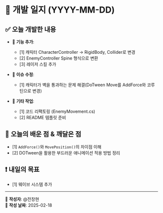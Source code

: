 # 📝 개발 일지 (YYYY-MM-DD)

## ✅ 오늘 개발한 내용
- 🔧 **기능 추가**: 
  - [1] 캐릭터 CharacterController -> RigidBody, Collider로 변경
  - [2] EnemyController Spine 형식으로 변환
  - [3] 레이저 스킬 추가

- 🐛 **이슈 수정**:
  - [1] 캐릭터가 벽을 통과하는 문제 해결(DoTween Move를 AddForce와 코루틴으로 변경)

- 📌 **기타 작업**:
  - [1] 코드 리팩토링 (EnemyMovement.cs)
  - [2] README 템플릿 준비

## 🚀 오늘의 배운 점 & 깨달은 점
- [1] `AddForce()`와 `MovePosition()`의 차이점 이해
- [2] DOTween을 활용한 부드러운 애니메이션 적용 방법 정리

## ❗ 내일의 목표
- [1] 웨이브 시스템 추가

---
📌 **작성자**: @전창현  
📆 **작성 날짜**: 2025-02-18

